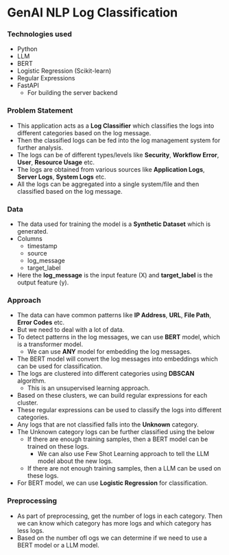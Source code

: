 # GenAI NLP Log Classification

### Technologies used
* Python
* LLM
* BERT
* Logistic Regression (Scikit-learn)
* Regular Expressions
* FastAPI
  * For building the server backend

### Problem Statement
* This application acts as a **Log Classifier** which classifies the logs into different categories based on the log message.
* Then the classified logs can be fed into the log management system for further analysis.
* The logs can be of different types/levels like **Security**, **Workflow Error**, **User**, **Resource Usage** etc.
* The logs are obtained from various sources like **Application Logs**, **Server Logs**, **System Logs** etc.
* All the logs can be aggregated into a single system/file and then classified based on the log message.

### Data
* The data used for training the model is a **Synthetic Dataset** which is generated.
* Columns
  * timestamp
  * source
  * log_message
  * target_label
* Here the **log_message** is the input feature (X) and **target_label** is the output feature (y).

### Approach
* The data can have common patterns like **IP Address**, **URL**, **File Path**, **Error Codes** etc.
* But we need to deal with a lot of data. 
* To detect patterns in the log messages, we can use **BERT** model, which is a transformer model.
  * We can use **ANY** model for embedding the log messages.
* The BERT model will convert the log messages into embeddings which can be used for classification.
* The logs are clustered into different categories using **DBSCAN** algorithm.
  * This is an unsupervised learning approach.
* Based on these clusters, we can build regular expressions for each cluster.
* These regular expressions can be used to classify the logs into different categories.
* Any logs that are not classified falls into the **Unknown** category.
* The Unknown category logs can be further classified using the below
  * If there are enough training samples, then a BERT model can be trained on these logs.
    * We can also use Few Shot Learning approach to tell the LLM model about the new logs.
  * If there are not enough training samples, then a LLM can be used on these logs.
* For BERT model, we can use **Logistic Regression** for classification.

### Preprocessing
* As part of preprocessing, get the number of logs in each category. Then we can know which category has more logs and which category has less logs.
* Based on the number ofl ogs we can determine if we need to use a BERT model or a LLM model.